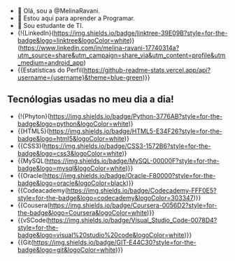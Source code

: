 - 👋 Olá, sou a  @MelinaRavani.
- 👀 Estou  aqui para aprender a Programar.
- 🌱 Sou estudante de TI.
- {!{Linkedln}(https://img.shields.io/badge/linktree-39E09B?style=for-the-badge&logo=linktree&logoColor=white)}(https://www.linkedin.com/in/melina-ravani-17740314a?utm_source=share&utm_campaign=share_via&utm_content=profile&utm_medium=android_app)
- {{Estatísticas do Perfil(https://github-readme-stats.vercel.app/api?username={username}&theme=blue-green)}}

## Tecnólogias usadas no meu dia a dia!
- {!{Phyton}(https://img.shields.io/badge/Python-3776AB?style=for-the-badge&logo=python&logoColor=white)}
- {{HTML5}(https://img.shields.io/badge/HTML5-E34F26?style=for-the-badge&logo=html5&logoColor=white)}
- {{CSS3}(https://img.shields.io/badge/CSS3-1572B6?style=for-the-badge&logo=css3&logoColor=white)}
-  {{MySQL(https://img.shields.io/badge/MySQL-00000F?style=for-the-badge&logo=mysql&logoColor=white)}}
-  {{Oracle(https://img.shields.io/badge/Oracle-F80000?style=for-the-badge&logo=oracle&logoColor=black)}}
-   {{Codeacademy(https://img.shields.io/badge/Codecademy-FFF0E5?style=for-the-badge&logo=codecademy&logoColor=303347)}}
-   {{Cousera(https://img.shields.io/badge/Coursera-0056D2?style=for-the-badge&logo=Coursera&logoColor=white)}}
  - {{vSCode(https://img.shields.io/badge/Visual_Studio_Code-0078D4?style=for-the-badge&logo=visual%20studio%20code&logoColor=white)}}
  - {{Git(https://img.shields.io/badge/GIT-E44C30?style=for-the-badge&logo=git&logoColor=white)}}
    


<!---
MelinaRavani/MelinaRavani is a ✨ special ✨ repository because its `README.md` (this file) appears on your GitHub profile.
You can click the Preview link to take a look at your changes.
--->
